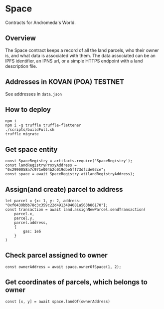 # Space

Contracts for Andromeda's World.

## Overview

The Space contract keeps a record of all the land parcels, who their owner is,
and what data is associated with them. The data associated can be an IPFS
identifier, an IPNS url, or a simple HTTPS endpoint with a land description
file.

## Addresses in KOVAN (POA) TESTNET

See addresses in `data.json`

## How to deploy

```
npm i
npm i -g truffle truffle-flattener
./scripts/buildFull.sh
truffle migrate
```

## Get space entity
```
const SpaceRegistry = artifacts.require('SpaceRegistry');
const landRegistryProxyAddress = "0x2990058a7c971e004b2c019dbe5ff73dfcde03ce";
const space = await SpaceRegistry.at(landRegistryAddress);
```

## Assign(and create) parcel to address
```
let parcel = {x: 1, y: 2, address: "0xf0430bbb78c3c359c22d4913484081a563b86170"};
const transaction = await land.assignNewParcel.sendTransaction(
    parcel.x,
    parcel.y,
    parcel.address,
    {
        gas: 1e6
    }
)

```

## Check parcel assigned to owner
```
const ownerAddress = await space.ownerOfSpace(1, 2);
```

## Get coordinates of parcels, which belongs to owner
```
const [x, y] = await space.landOf(ownerAddress)
```
